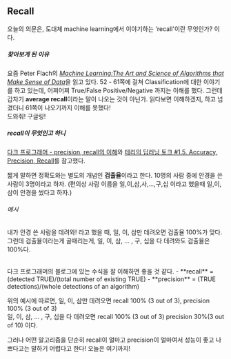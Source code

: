 ## Recall

오늘의 의문은, 도대체 machine learning에서 이야기하는 'recall'이란 무엇인가? 이다.

##### 찾아보게 된 이유
요즘 Peter Flach의 [*Machine Learning:The Art and Science of Algorithms that Make Sense of Data*](https://www.amazon.com/Machine-Learning-Science-Algorithms-Sense/dp/1107422221)을 읽고 있다. 
52 - 61쪽에 걸쳐 Classification에 대한 이야기를 하고 있는데, 어찌어찌 True/False Positive/Negative 까지는 이해를 했다.
그런데 갑자기 **average recall**이라는 말이 나오는 것이 아닌가. 읽다보면 이해하겠지, 하고 넘겼더니 61쪽이 나오기까지 이해를 못했다! 
<br>도와줘! 구글링!

##### recall이 무엇인고 하니 

[다크 프로그래머 - precision, recall의 이해](http://darkpgmr.tistory.com/162)와
[테리의 딥러닝 토크 #1.5. Accuracy, Precision, Recall](https://youtu.be/1jboC7nWnfM)를 참고했다.

짧게 말하면 정확도와는 별도의 개념인 **검출율**이라고 한다. 
10명의 사람 중에 안경을 쓴 사람이 3명이라고 하자.
(편의상 사람 이름을 일,이,삼,사,...,구,십 이라고 했을때 일,이,삼이 안경을 썼다고 하자.)

###### 예시
내가 안경 쓴 사람을 데려와! 라고 했을 때,
일, 이, 삼만 데려오면 검출율 100%가 맞다.
그런데 검출율이라는게 골때리는게, 일, 이, 삼, ... , 구, 십을 다 데려와도 검출율은 100%다. <br>

<br>
다크 프로그래머의 블로그에 있는 수식을 잘 이해하면 좋을 것 같다.
- **recall** = (detected TRUE)/(total number of existing TRUE)
- **precision** = (TRUE detections)/(whole detections of an algorithm)

위의 예시에 따르면, 
일, 이, 삼만 데려오면 recall 100% (3 out of 3), precision 100% (3 out of 3)<br>
일, 이, 삼, ... , 구, 십을 다 데려오면 recall 100% (3 out of 3) precision 30%(3 out of 10) 이다.<br>

그러나 어떤 알고리즘을 단순히 recall이 얼마고 precision이 얼마여서 성능이 좋고 나쁘다고는 말하기 어렵다고 한다!
오늘은 여기까지!
